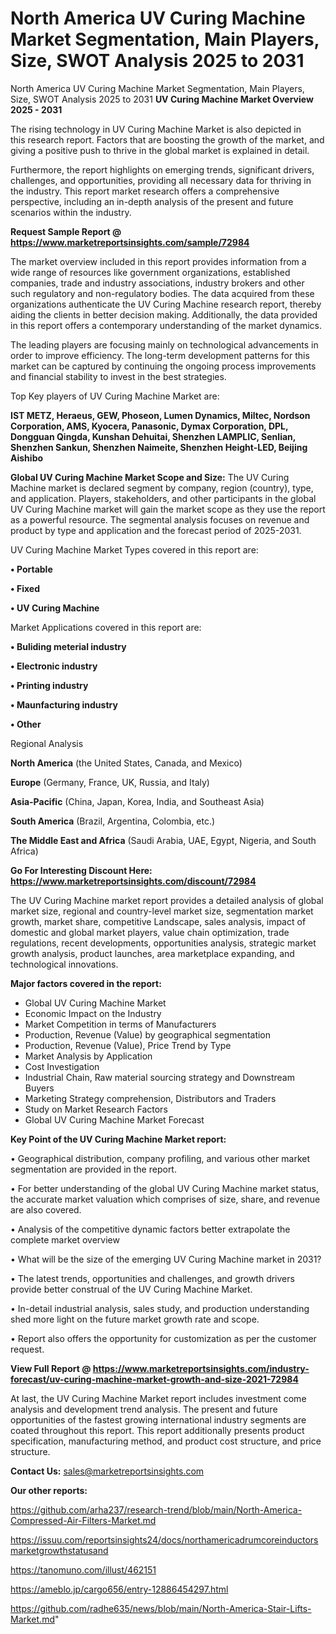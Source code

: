 # North America UV Curing Machine Market Segmentation, Main Players, Size, SWOT Analysis 2025 to 2031
North America UV Curing Machine Market Segmentation, Main Players, Size, SWOT Analysis 2025 to 2031
<Strong> UV Curing Machine Market Overview 2025 - 2031</strong>

The rising technology in UV Curing Machine Market is also depicted in this research report. Factors that are boosting the growth of the market, and giving a positive push to thrive in the global market is explained in detail.

Furthermore, the report highlights on emerging trends, significant drivers, challenges, and opportunities, providing all necessary data for thriving in the industry. This report market research offers a comprehensive perspective, including an in-depth analysis of the present and future scenarios within the industry.

<strong>Request Sample Report @ <a href=https://www.marketreportsinsights.com/sample/72984>https://www.marketreportsinsights.com/sample/72984</a></strong>

The market overview included in this report provides information from a wide range of resources like government organizations, established companies, trade and industry associations, industry brokers and other such regulatory and non-regulatory bodies. The data acquired from these organizations authenticate the UV Curing Machine research report, thereby aiding the clients in better decision making. Additionally, the data provided in this report offers a contemporary understanding of the market dynamics.

The leading players are focusing mainly on technological advancements in order to improve efficiency. The long-term development patterns for this market can be captured by continuing the ongoing process improvements and financial stability to invest in the best strategies.

Top Key players of UV Curing Machine Market are:

<strong>IST METZ, Heraeus, GEW, Phoseon, Lumen Dynamics, Miltec, Nordson Corporation, AMS, Kyocera, Panasonic, Dymax Corporation, DPL, Dongguan Qingda, Kunshan Dehuitai, Shenzhen LAMPLIC, Senlian, Shenzhen Sankun, Shenzhen Naimeite, Shenzhen Height-LED, Beijing Aishibo</strong>

<strong><b>Global UV Curing Machine Market Scope and Size:</b></strong>
The UV Curing Machine market is declared segment by company, region (country), type, and application. Players, stakeholders, and other participants in the global UV Curing Machine market will gain the market scope as they use the report as a powerful resource. The segmental analysis focuses on revenue and product by type and application and the forecast period of 2025-2031.

UV Curing Machine Market Types covered in this report are:

<strong>• Portable

• Fixed

• UV Curing Machine</strong>

Market Applications covered in this report are:

<strong>• Buliding meterial industry

• Electronic industry

• Printing industry

• Maunfacturing industry

• Other</strong> 

Regional Analysis

<strong>North America</strong> (the United States, Canada, and Mexico)

<strong>Europe</strong> (Germany, France, UK, Russia, and Italy)

<strong>Asia-Pacific</strong> (China, Japan, Korea, India, and Southeast Asia)

<strong>South America</strong> (Brazil, Argentina, Colombia, etc.)

<strong>The Middle East and Africa</strong> (Saudi Arabia, UAE, Egypt, Nigeria, and South Africa)

<strong>Go For Interesting Discount Here: <a href=https://www.marketreportsinsights.com/discount/72984>https://www.marketreportsinsights.com/discount/72984</a></strong>

The UV Curing Machine market report provides a detailed analysis of global market size, regional and country-level market size, segmentation market growth, market share, competitive Landscape, sales analysis, impact of domestic and global market players, value chain optimization, trade regulations, recent developments, opportunities analysis, strategic market growth analysis, product launches, area marketplace expanding, and technological innovations.

<strong><b>Major factors covered in the report:</b></strong>
<ul>
  <li>Global UV Curing Machine Market </li>
  <li>Economic Impact on the Industry</li>
  <li>Market Competition in terms of Manufacturers</li>
  <li>Production, Revenue (Value) by geographical segmentation</li>
  <li>Production, Revenue (Value), Price Trend by Type</li>
  <li>Market Analysis by Application</li>
  <li>Cost Investigation</li>
  <li>Industrial Chain, Raw material sourcing strategy and Downstream Buyers</li>
  <li>Marketing Strategy comprehension, Distributors and Traders</li>
  <li>Study on Market Research Factors</li>
  <li>Global UV Curing Machine Market Forecast</li>
</ul>

<strong><b>Key Point of the UV Curing Machine Market report:</b></strong>

• Geographical distribution, company profiling, and various other market segmentation are provided in the report.

• For better understanding of the global UV Curing Machine market status, the accurate market valuation which comprises of size, share, and revenue are also covered.

• Analysis of the competitive dynamic factors better extrapolate the complete market overview

• What will be the size of the emerging UV Curing Machine market in 2031?

• The latest trends, opportunities and challenges, and growth drivers provide better construal of the UV Curing Machine Market.

• In-detail industrial analysis, sales study, and production understanding shed more light on the future market growth rate and scope.

• Report also offers the opportunity for customization as per the customer request.

<strong><b>View Full Report @ <a href=https://www.marketreportsinsights.com/industry-forecast/uv-curing-machine-market-growth-and-size-2021-72984>https://www.marketreportsinsights.com/industry-forecast/uv-curing-machine-market-growth-and-size-2021-72984</a></b></strong>


At last, the UV Curing Machine Market report includes investment come analysis and development trend analysis. The present and future opportunities of the fastest growing international industry segments are coated throughout this report. This report additionally presents product specification, manufacturing method, and product cost structure, and price structure.

<strong>Contact Us:</strong>
sales@marketreportsinsights.com

<strong>Our other reports:</strong>

<a href=https://github.com/arha237/research-trend/blob/main/North-America-Compressed-Air-Filters-Market.md>https://github.com/arha237/research-trend/blob/main/North-America-Compressed-Air-Filters-Market.md</a>

<a href=https://issuu.com/reportsinsights24/docs/northamericadrumcoreinductorsmarketgrowthstatusand>https://issuu.com/reportsinsights24/docs/northamericadrumcoreinductorsmarketgrowthstatusand</a>

<a href=https://tanomuno.com/illust/462151>https://tanomuno.com/illust/462151</a>

<a href=https://ameblo.jp/cargo656/entry-12886454297.html>https://ameblo.jp/cargo656/entry-12886454297.html</a>

<a href=https://github.com/radhe635/news/blob/main/North-America-Stair-Lifts-Market.md>https://github.com/radhe635/news/blob/main/North-America-Stair-Lifts-Market.md</a>"
